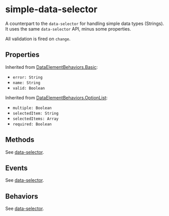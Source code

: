 # simple-data-selector

A counterpart to the `data-selector` for handling simple data types (Strings). It uses the same `data-selector` API,
minus some properties.

All validation is fired on `change`.

## Properties

Inherited from [DataElementBehaviors.Basic](behaviors-basic.md):
 
 - `error: String`
 - `name: String`
 - `valid: Boolean`

Inherited from [DataElementBehaviors.OptionList](behaviors-option-list.md):

 - `multiple: Boolean`
 - `selectedItem: String`
 - `selectedItems: Array`
 - `required: Boolean`

## Methods

 See [data-selector](data-selector.md).

## Events

 See [data-selector](data-selector.md).

## Behaviors

 See [data-selector](data-selector.md).
 



